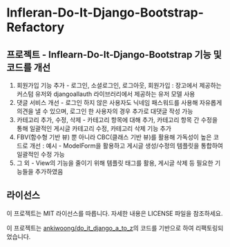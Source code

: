 # Infleran-Do-It-Django-Bootstrap-Refactory

## 프로젝트 - Inflearn-Do-It-Django-Bootstrap 기능 및 코드를 개선

1. 회원가입 기능 추가 - 로그인, 소셜로그인, 로그아웃, 회원가입 : 장고에서 제공하는 커스텀 유저와 djangoallauth 라이브러리에서 제공하는 유저 모델 사용
2. 댓글 서비스 개선 - 로그인 하지 않은 사용자도 닉네임 패스워드를 사용해 자유롭게 의견을 낼 수 있으며, 로그인 한 사용자의 경우 추가로 대댓글 작성 가능
3. 카테고리 추가, 수정, 삭제 - 카테고리 항목에 대해 추가, 카테고리 항목 간 수정을 통해 일괄적인 게시글 카테고리 수정, 카테고리 삭제 기능 추가
4. FBV(함수형 기반 뷰) 뿐 아니라 CBC(클래스 기반 뷰)를 활용해 가독성이 높은 코드로 개선 : 예시 - ModelForm을 활용하고 게시글 생성/수정의 템플릿을 통합하여 일괄적인 수정 가능
5. 그 외 - View의 기능을 줄이기 위해 템플릿 태그를 활용, 게시글 삭제 등 필요한 기능들을 추가하였음


## 라이선스

이 프로젝트는 MIT 라이선스를 따릅니다. 자세한 내용은 LICENSE 파일을 참조하세요.

이 프로젝트는 [ankiwoong/do_it_django_a_to_z](https://github.com/ankiwoong/do_it_django_a_to_z)의 코드를 기반으로 하여 리팩토링되었습니다.
